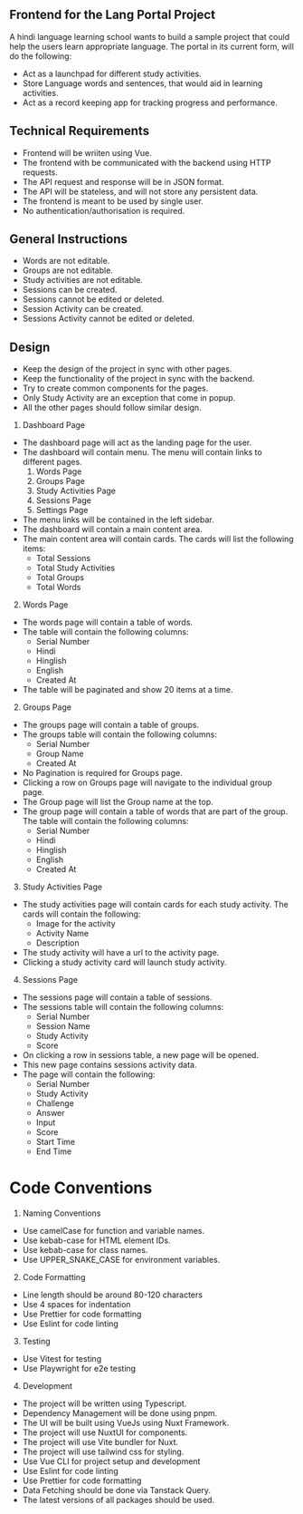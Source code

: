 ## Frontend for the Lang Portal Project
A hindi language learning school wants to build a sample project that could help the users learn appropriate language.
The portal in its current form, will do the following:
- Act as a launchpad for different study activities.
- Store Language words and sentences, that would aid in learning activities. 
- Act as a record keeping app for tracking progress and performance.

## Technical Requirements
- Frontend will be wriiten using Vue.
- The frontend with be communicated with the backend using HTTP requests.
- The API request and response will be in JSON format.
- The API will be stateless, and will not store any persistent data.
- The frontend is meant to be used by single user.
- No authentication/authorisation is required.

## General Instructions
- Words are not editable.
- Groups are not editable.
- Study activities are not editable.
- Sessions can be created.
- Sessions cannot be edited or deleted.
- Session Activity can be created.
- Sessions Activity cannot be edited or deleted. 

## Design
- Keep the design of the project in sync with other pages.
- Keep the functionality of the project in sync with the backend.
- Try to create common components for the pages.
- Only Study Activity are an exception that come in popup. 
- All the other pages should follow similar design.

1. Dashboard Page  
- The dashboard page will act as the landing page for the user. 
- The dashboard will contain menu. The menu will contain links to different pages.
    1. Words Page
    2. Groups Page
    3. Study Activities Page
    4. Sessions Page
    5. Settings Page
- The menu links will be contained in the left sidebar.
- The dashboard will contain a main content area.
- The main content area will contain cards. The cards will list the following items: 
    - Total Sessions
    - Total Study Activities
    - Total Groups
    - Total Words

2. Words Page
- The words page will contain a table of words.
- The table will contain the following columns: 
    - Serial Number
    - Hindi
    - Hinglish
    - English
    - Created At
- The table will be paginated and show 20 items at a time. 

2. Groups Page
- The groups page will contain a table of groups.
- The groups table will contain the following columns: 
    - Serial Number
    - Group Name
    - Created At
- No Pagination is required for Groups page. 
- Clicking a row on Groups page will navigate to the individual group page. 
- The Group page will list the Group name at the top.
- The group page will contain a table of words that are part of the group. The table will contain the following columns:
    - Serial Number
    - Hindi
    - Hinglish
    - English
    - Created At

3. Study Activities Page
- The study activities page will contain cards for each study activity. The cards will contain the following:
    - Image for the activity
    - Activity Name
    - Description
- The study activity will have a url to the activity page.
- Clicking a study activity card will launch study activity.

4. Sessions Page
- The sessions page will contain a table of sessions.
- The sessions table will contain the following columns: 
    - Serial Number
    - Session Name
    - Study Activity
    - Score
- On clicking a row in sessions table, a new page will be opened. 
- This new page contains sessions activity data.
- The page will contain the following:
    - Serial Number
    - Study Activity
    - Challenge
    - Answer
    - Input
    - Score
    - Start Time
    - End Time

# Code Conventions
1. Naming Conventions
- Use camelCase for function and variable names.
- Use kebab-case for HTML element IDs.
- Use kebab-case for class names.
- Use UPPER_SNAKE_CASE for environment variables.

2. Code Formatting
- Line length should be around 80-120 characters
- Use 4 spaces for indentation
- Use Prettier for code formatting
- Use Eslint for code linting

3. Testing
- Use Vitest for testing
- Use Playwright for e2e testing

4. Development
- The project will be written using Typescript.
- Dependency Management will be done using pnpm.
- The UI will be built using VueJs using Nuxt Framework.
- The project will use NuxtUI for components. 
- The project will use Vite bundler for Nuxt.
- The project will use tailwind css for styling.
- Use Vue CLI for project setup and development
- Use Eslint for code linting
- Use Prettier for code formatting
- Data Fetching should be done via Tanstack Query. 
- The latest versions of all packages should be used.